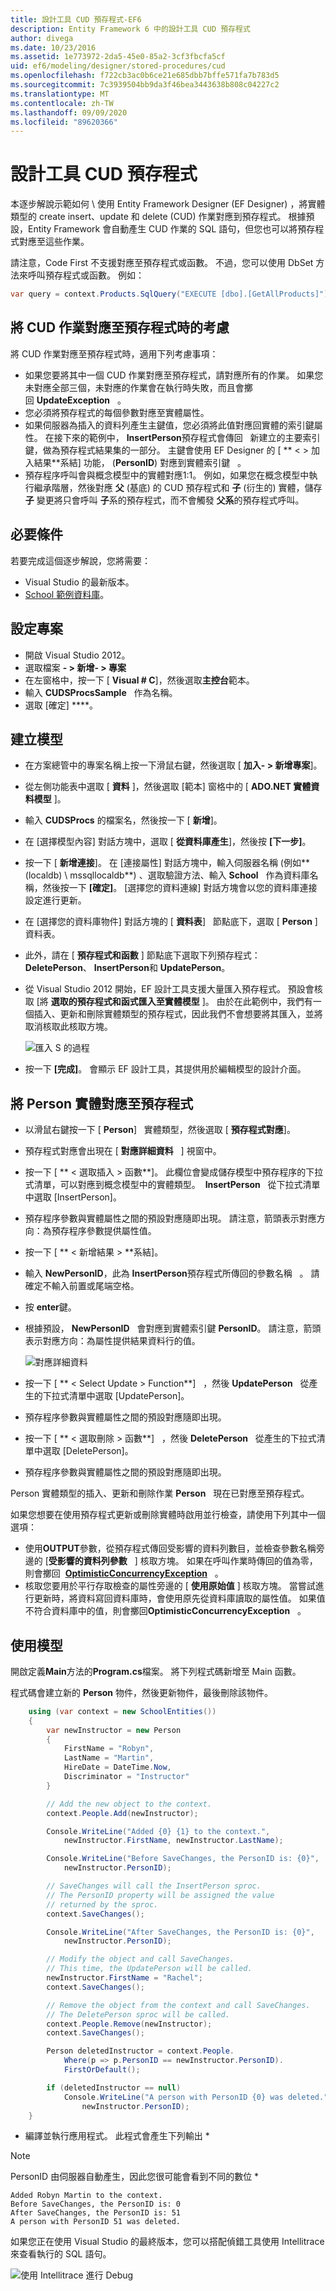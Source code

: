 ```yaml
---
title: 設計工具 CUD 預存程式-EF6
description: Entity Framework 6 中的設計工具 CUD 預存程式
author: divega
ms.date: 10/23/2016
ms.assetid: 1e773972-2da5-45e0-85a2-3cf3fbcfa5cf
uid: ef6/modeling/designer/stored-procedures/cud
ms.openlocfilehash: f722cb3ac0b6ce21e685dbb7bffe571fa7b783d5
ms.sourcegitcommit: 7c3939504bb9da3f46bea3443638b808c04227c2
ms.translationtype: MT
ms.contentlocale: zh-TW
ms.lasthandoff: 09/09/2020
ms.locfileid: "89620366"
---
```

# <a name="designer-cud-stored-procedures"></a>設計工具 CUD 預存程式

本逐步解說示範如何 \\ 使用 Entity Framework Designer (EF Designer) ，將實體類型的 create insert、update 和 delete (CUD) 作業對應到預存程式。 根據預設，Entity Framework 會自動產生 CUD 作業的 SQL 語句，但您也可以將預存程式對應至這些作業。  

請注意，Code First 不支援對應至預存程式或函數。 不過，您可以使用 DbSet 方法來呼叫預存程式或函數。 例如：

``` csharp
var query = context.Products.SqlQuery("EXECUTE [dbo].[GetAllProducts]");
```

## <a name="considerations-when-mapping-the-cud-operations-to-stored-procedures"></a>將 CUD 作業對應至預存程式時的考慮

將 CUD 作業對應至預存程式時，適用下列考慮事項：

- 如果您要將其中一個 CUD 作業對應至預存程式，請對應所有的作業。 如果您未對應全部三個，未對應的作業會在執行時失敗，而且會擲回 **UpdateException**   。
- 您必須將預存程式的每個參數對應至實體屬性。
- 如果伺服器為插入的資料列產生主鍵值，您必須將此值對應回實體的索引鍵屬性。 在接下來的範例中， **InsertPerson**預存程式會傳回   新建立的主要索引鍵，做為預存程式結果集的一部分。 主鍵會使用 EF Designer 的 [ ** &lt; &gt; 加入結果**系結] 功能， (**PersonID**) 對應到實體索引鍵   。
- 預存程序呼叫會與概念模型中的實體對應1:1。 例如，如果您在概念模型中執行繼承階層，然後對應 **父** (基底) 的 CUD 預存程式和 **子** (衍生的) 實體，儲存 **子** 變更將只會呼叫 **子**系的預存程式，而不會觸發 **父系**的預存程式呼叫。

## <a name="prerequisites"></a>必要條件

若要完成這個逐步解說，您將需要：

- Visual Studio 的最新版本。
- [School 範例資料庫](xref:ef6/resources/school-database)。

## <a name="set-up-the-project"></a>設定專案

- 開啟 Visual Studio 2012。
- 選取檔案 **- &gt; 新增- &gt; 專案**
- 在左窗格中，按一下 [ **Visual \# C**]，然後選取**主控台**範本。
- 輸入 **CUDSProcsSample**   作為名稱。
- 選取 [確定] ****。

## <a name="create-a-model"></a>建立模型

- 在方案總管中的專案名稱上按一下滑鼠右鍵，然後選取 [ **加入- &gt; 新增專案**]。
- 從左側功能表中選取 [ **資料** ]，然後選取 [範本] 窗格中的 [ **ADO.NET 實體資料模型** ]。
- 輸入 **CUDSProcs** 的檔案名，然後按一下 [ **新增**]。
- 在 [選擇模型內容] 對話方塊中，選取 [ **從資料庫產生**]，然後按 **[下一步]**。
- 按一下 [ **新增連接**]。 在 [連接屬性] 對話方塊中，輸入伺服器名稱 (例如** (localdb) \\ mssqllocaldb**) 、選取驗證方法、輸入 **School**   作為資料庫名稱，然後按一下 **[確定]**。
    [選擇您的資料連線] 對話方塊會以您的資料庫連接設定進行更新。
- 在 [選擇您的資料庫物件] 對話方塊的 [ **資料表**]   節點底下，選取 [ **Person** ] 資料表。
- 此外，請在 [ **預存程式和函數** ] 節點底下選取下列預存程式： **DeletePerson**、 **InsertPerson**和 **UpdatePerson**。
- 從 Visual Studio 2012 開始，EF 設計工具支援大量匯入預存程式。 預設會核取 [將 **選取的預存程式和函式匯入至實體模型** ]。 由於在此範例中，我們有一個插入、更新和刪除實體類型的預存程式，因此我們不會想要將其匯入，並將取消核取此核取方塊。

    ![匯入 S 的過程](~/ef6/media/importsprocs.jpg)

- 按一下 **[完成]**。
    會顯示 EF 設計工具，其提供用於編輯模型的設計介面。

## <a name="map-the-person-entity-to-stored-procedures"></a>將 Person 實體對應至預存程式

- 以滑鼠右鍵按一下 [ **Person**]   實體類型，然後選取 [ **預存程式對應**]。
- 預存程式對應會出現在 [ **對應詳細資料**   ] 視窗中。
- 按一下 [ ** &lt; 選取插入 &gt; 函數**]。
    此欄位會變成儲存模型中預存程序的下拉式清單，可以對應到概念模型中的實體類型。
     **InsertPerson**   從下拉式清單中選取 [InsertPerson]。
- 預存程序參數與實體屬性之間的預設對應隨即出現。 請注意，箭頭表示對應方向：為預存程序參數提供屬性值。
- 按一下 [ ** &lt; 新增結果 &gt; **系結]。
- 輸入 **NewPersonID**，此為 **InsertPerson**預存程式所傳回的參數名稱   。 請確定不輸入前置或尾端空格。
- 按 **enter**鍵。
- 根據預設， **NewPersonID**   會對應到實體索引鍵 **PersonID**。 請注意，箭頭表示對應方向：為屬性提供結果資料行的值。

    ![對應詳細資料](~/ef6/media/mappingdetails.png)

- 按一下 [ ** &lt; Select Update &gt; Function**]   ，然後 **UpdatePerson**   從產生的下拉式清單中選取 [UpdatePerson]。
- 預存程序參數與實體屬性之間的預設對應隨即出現。
- 按一下 [ ** &lt; 選取刪除 &gt; 函數**]   ，然後 **DeletePerson**   從產生的下拉式清單中選取 [DeletePerson]。
- 預存程序參數與實體屬性之間的預設對應隨即出現。

Person 實體類型的插入、更新和刪除作業 **Person**   現在已對應至預存程式。

如果您想要在使用預存程式更新或刪除實體時啟用並行檢查，請使用下列其中一個選項：

- 使用**OUTPUT**參數，從預存程式傳回受影響的資料列數目，並檢查參數名稱旁邊的 [**受影響的資料列參數**   ] 核取方塊。 如果在呼叫作業時傳回的值為零，則會擲回  [**OptimisticConcurrencyException**](https://msdn.microsoft.com/library/system.data.optimisticconcurrencyexception.aspx)   。
- 核取您要用於平行存取檢查的屬性旁邊的 [ **使用原始值** ] 核取方塊。 當嘗試進行更新時，將資料寫回資料庫時，會使用原先從資料庫讀取的屬性值。 如果值不符合資料庫中的值，則會擲回**OptimisticConcurrencyException**   。

## <a name="use-the-model"></a>使用模型

開啟定義**Main**方法的**Program.cs**檔案。 將下列程式碼新增至 Main 函數。

程式碼會建立新的 **Person** 物件，然後更新物件，最後刪除該物件。

``` csharp
    using (var context = new SchoolEntities())
    {
        var newInstructor = new Person
        {
            FirstName = "Robyn",
            LastName = "Martin",
            HireDate = DateTime.Now,
            Discriminator = "Instructor"
        }

        // Add the new object to the context.
        context.People.Add(newInstructor);

        Console.WriteLine("Added {0} {1} to the context.",
            newInstructor.FirstName, newInstructor.LastName);

        Console.WriteLine("Before SaveChanges, the PersonID is: {0}",
            newInstructor.PersonID);

        // SaveChanges will call the InsertPerson sproc.  
        // The PersonID property will be assigned the value
        // returned by the sproc.
        context.SaveChanges();

        Console.WriteLine("After SaveChanges, the PersonID is: {0}",
            newInstructor.PersonID);

        // Modify the object and call SaveChanges.
        // This time, the UpdatePerson will be called.
        newInstructor.FirstName = "Rachel";
        context.SaveChanges();

        // Remove the object from the context and call SaveChanges.
        // The DeletePerson sproc will be called.
        context.People.Remove(newInstructor);
        context.SaveChanges();

        Person deletedInstructor = context.People.
            Where(p => p.PersonID == newInstructor.PersonID).
            FirstOrDefault();

        if (deletedInstructor == null)
            Console.WriteLine("A person with PersonID {0} was deleted.",
                newInstructor.PersonID);
    }
```

- 編譯並執行應用程式。 此程式會產生下列輸出 *

> [!NOTE]
> PersonID 由伺服器自動產生，因此您很可能會看到不同的數位 *

``` Output
Added Robyn Martin to the context.
Before SaveChanges, the PersonID is: 0
After SaveChanges, the PersonID is: 51
A person with PersonID 51 was deleted.
```

如果您正在使用 Visual Studio 的最終版本，您可以搭配偵錯工具使用 Intellitrace 來查看執行的 SQL 語句。

![使用 Intellitrace 進行 Debug](~/ef6/media/intellitrace.png)
